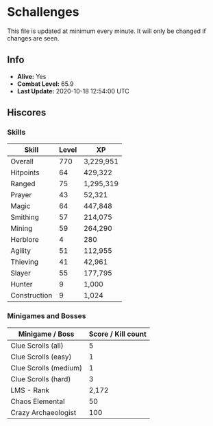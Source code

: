 # Schallenges

This file is updated at minimum every minute. It will only be changed if changes are seen.

## Info

 - **Alive:** Yes
 - **Combat Level:** 65.9
 - **Last Update:** 2020-10-18 12:54:00 UTC

## Hiscores

### Skills

| Skill | Level | XP |
|--|--|--|
| Overall | 770 | 3,229,951 |
| Hitpoints | 64 | 429,322 |
| Ranged | 75 | 1,295,319 |
| Prayer | 43 | 52,321 |
| Magic | 64 | 447,848 |
| Smithing | 57 | 214,075 |
| Mining | 59 | 264,290 |
| Herblore | 4 | 280 |
| Agility | 51 | 112,955 |
| Thieving | 41 | 42,961 |
| Slayer | 55 | 177,795 |
| Hunter | 9 | 1,000 |
| Construction | 9 | 1,024 |

### Minigames and Bosses

| Minigame / Boss | Score / Kill count |
|--|--|
| Clue Scrolls (all) | 5 |
| Clue Scrolls (easy) | 1 |
| Clue Scrolls (medium) | 1 |
| Clue Scrolls (hard) | 3 |
| LMS - Rank | 2,172 |
| Chaos Elemental | 50 |
| Crazy Archaeologist | 100 |
